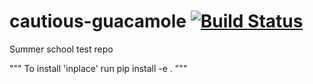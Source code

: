 # cautious-guacamole [![Build Status](https://travis-ci.org/rdcunha/cautious-guacamole.svg?branch=master)](https://travis-ci.org/rdcunha/cautious-guacamole)
Summer school test repo

"""
To install 'inplace' run
pip install -e .
"""
